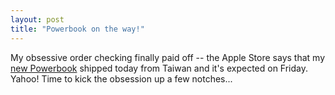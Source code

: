 ```yaml
---
layout: post
title: "Powerbook on the way!"
---
```




My obsessive order checking finally paid off -- the Apple Store says that my <a href="/2003/10/28/dropped_the_hammer_on_the_powerbook.html">new Powerbook</a> shipped today from Taiwan and it's expected on Friday. Yahoo! Time to kick the obsession up a few notches...


